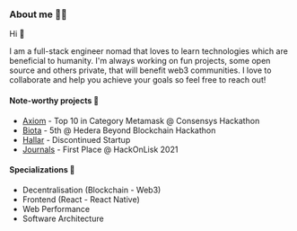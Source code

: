 ### About me 👨‍💻

Hi 👋

I am a full-stack engineer nomad that loves to learn technologies which are beneficial to humanity. I'm always working on fun projects, some open source and others private, that will benefit web3 communities. I love to collaborate and help you achieve your goals so feel free to reach out!

#### Note-worthy projects 🔭

* [Axiom](https://github.com/endrohq/axiom) - Top 10 in Category Metamask @ Consensys Hackathon
* [Biota](https://github.com/endrohq/biota-ui) - 5th @ Hedera Beyond Blockchain Hackathon
* [Hallar](https://hallar.io) - Discontinued Startup
* [Journals](https://devpost.com/software/journals) - First Place @ HackOnLisk 2021


#### Specializations 🌱

* Decentralisation (Blockchain - Web3)
* Frontend (React - React Native)
* Web Performance
* Software Architecture
